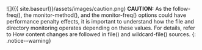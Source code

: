 ![]({{ site.baseurl}}/assets/images/caution.png) **CAUTION:** As the follow-freq(), the monitor-method(), and the monitor-freq() options could have performance penalty effects, it is important to understand how the file and directory monitoring operates depending on these values. For details, refer to How content changes are followed in file() and wildcard-file() sources.
{: .notice--warning}
